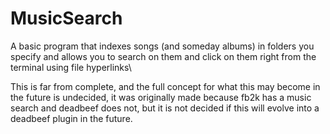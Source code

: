 # MusicSearch
A basic program that indexes songs (and someday albums) in folders you specify and allows you to search on them and click on them right from the terminal using file hyperlinks\

This is far from complete, and the full concept for what this may become in the future is undecided, it was originally made because fb2k has a music search and deadbeef does not, but it is not decided if this will evolve into a deadbeef plugin in the future.
